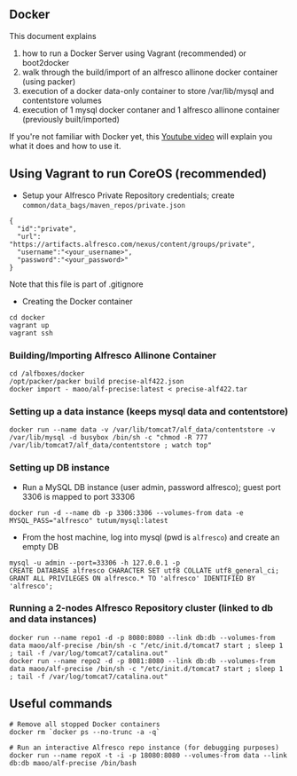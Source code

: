 Docker
---
This document explains
1. how to run a Docker Server using Vagrant (recommended) or boot2docker
2. walk through the build/import of an alfresco allinone docker container (using packer)
3. execution of a docker data-only container to store /var/lib/mysql and contentstore volumes
4. execution of 1 mysql docker contaner and 1 alfresco allinone container (previously built/imported)

If you're not familiar with Docker yet, this [Youtube video](https://www.youtube.com/watch?v=VeiUjkiqo9E) will explain you what it does and how to use it.

## Using Vagrant to run CoreOS (recommended)

* Setup your Alfresco Private Repository credentials; create ```common/data_bags/maven_repos/private.json```
```
{
  "id":"private",
  "url": "https://artifacts.alfresco.com/nexus/content/groups/private",
  "username":"<your_username>",
  "password":"<your_password>"
}
```
Note that this file is part of .gitignore

* Creating the Docker container
```
cd docker
vagrant up
vagrant ssh
```

### Building/Importing Alfresco Allinone Container

```
cd /alfboxes/docker
/opt/packer/packer build precise-alf422.json
docker import - maoo/alf-precise:latest < precise-alf422.tar
```

### Setting up a data instance (keeps mysql data and contentstore)
```
docker run --name data -v /var/lib/tomcat7/alf_data/contentstore -v /var/lib/mysql -d busybox /bin/sh -c "chmod -R 777 /var/lib/tomcat7/alf_data/contentstore ; watch top"
```

### Setting up DB instance

* Run a MySQL DB instance (user admin, password alfresco); guest port 3306 is mapped to port 33306
```
docker run -d --name db -p 3306:3306 --volumes-from data -e MYSQL_PASS="alfresco" tutum/mysql:latest
```

* From the host machine, log into mysql (pwd is ```alfresco```) and create an empty DB
```
mysql -u admin --port=33306 -h 127.0.0.1 -p
CREATE DATABASE alfresco CHARACTER SET utf8 COLLATE utf8_general_ci;
GRANT ALL PRIVILEGES ON alfresco.* TO 'alfresco' IDENTIFIED BY 'alfresco';
```

### Running a 2-nodes Alfresco Repository cluster (linked to db and data instances)
```
docker run --name repo1 -d -p 8080:8080 --link db:db --volumes-from data maoo/alf-precise /bin/sh -c "/etc/init.d/tomcat7 start ; sleep 1 ; tail -f /var/log/tomcat7/catalina.out"
docker run --name repo2 -d -p 8081:8080 --link db:db --volumes-from data maoo/alf-precise /bin/sh -c "/etc/init.d/tomcat7 start ; sleep 1 ; tail -f /var/log/tomcat7/catalina.out"
```

## Useful commands

```
# Remove all stopped Docker containers
docker rm `docker ps --no-trunc -a -q`

# Run an interactive Alfresco repo instance (for debugging purposes)
docker run --name repoX -t -i -p 18080:8080 --volumes-from data --link db:db maoo/alf-precise /bin/bash

```
